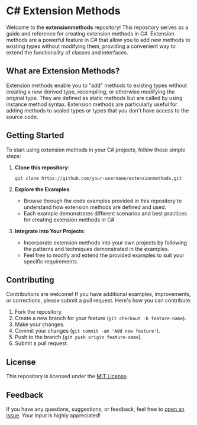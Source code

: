 # C# Extension Methods

Welcome to the **extensionmethods** repository! This repository serves as a guide and reference for creating extension methods in C#. Extension methods are a powerful feature in C# that allow you to add new methods to existing types without modifying them, providing a convenient way to extend the functionality of classes and interfaces.

## What are Extension Methods?

Extension methods enable you to "add" methods to existing types without creating a new derived type, recompiling, or otherwise modifying the original type. They are defined as static methods but are called by using instance method syntax. Extension methods are particularly useful for adding methods to sealed types or types that you don't have access to the source code.

## Getting Started

To start using extension methods in your C# projects, follow these simple steps:

1. **Clone this repository**:
   ```
   git clone https://github.com/your-username/extensionmethods.git
   ```

2. **Explore the Examples**:
   - Browse through the code examples provided in this repository to understand how extension methods are defined and used.
   - Each example demonstrates different scenarios and best practices for creating extension methods in C#.

3. **Integrate into Your Projects**:
   - Incorporate extension methods into your own projects by following the patterns and techniques demonstrated in the examples.
   - Feel free to modify and extend the provided examples to suit your specific requirements.

## Contributing

Contributions are welcome! If you have additional examples, improvements, or corrections, please submit a pull request. Here's how you can contribute:

1. Fork the repository.
2. Create a new branch for your feature (`git checkout -b feature-name`).
3. Make your changes.
4. Commit your changes (`git commit -am 'Add new feature'`).
5. Push to the branch (`git push origin feature-name`).
6. Submit a pull request.

## License

This repository is licensed under the [MIT License](LICENSE).

## Feedback

If you have any questions, suggestions, or feedback, feel free to [open an issue](https://github.com/your-username/extensionmethods/issues). Your input is highly appreciated!
